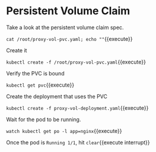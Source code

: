 # Persistent Volume Claim

Take a look at the persistent volume claim spec.

```cat /root/proxy-vol-pvc.yaml; echo ""```{{execute}}

Create it

```kubectl create -f /root/proxy-vol-pvc.yaml```{{execute}}

Verify the PVC is bound

```kubectl get pvc```{{execute}}

Create the deployment that uses the PVC

```kubectl create -f proxy-vol-deployment.yaml```{{execute}}

Wait for the pod to be running. 

```watch kubectl get po -l app=nginx```{{execute}}

Once the pod is `Running 1/1`, hit ```clear```{{execute interrupt}}